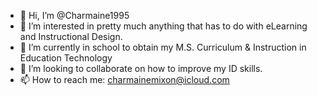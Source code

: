 - 👋 Hi, I’m @Charmaine1995
- 👀 I’m interested in pretty much anything that has to do with eLearning and Instructional Design.
- 🌱 I’m currently in school to obtain my M.S. Curriculum & Instruction in Education Technology
- 💞️ I’m looking to collaborate on how to improve my ID skills.
- 📫 How to reach me: charmainemixon@icloud.com

<!---
Charmaine1995/Charmaine1995 is a ✨ special ✨ repository because its `README.md` (this file) appears on your GitHub profile.
You can click the Preview link to take a look at your changes.
--->
